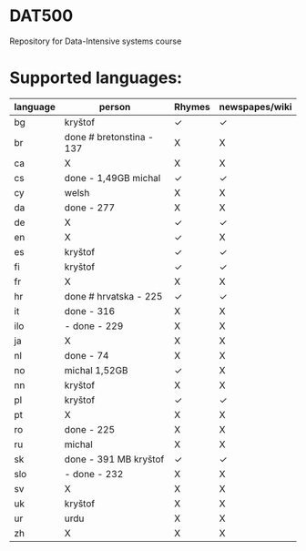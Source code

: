 DAT500
======

Repository for Data-Intensive systems course

Supported languages:
======

  language | person                   | Rhymes     | newspapes/wiki   
  ---|--------------------------------|------------|---------------
  bg | kryštof                        | ✓          | ✓ 
  br | done # bretonstina - 137       | X          | X   
  ca | X                              | X          | X   
  cs | done - 1,49GB michal           | ✓          | ✓   
  cy | welsh                          | X          | X 
  da | done - 277                     | X          | X   
  de | X                              | ✓          | ✓   
  en | X                              | ✓          | X            
  es | kryštof                        | ✓          | ✓  
  fi | kryštof                        | ✓          | ✓   
  fr | X                              | X          | X   
  hr | done # hrvatska - 225          | ✓          | ✓   
  it | done - 316                     | X          | X   
  ilo| - done - 229                   | X          | X  
  ja | X                              | X          | X  
  nl | done - 74                      | X          | X  
  no | michal 1,52GB                  | ✓          | X  
  nn | kryštof                        | X          | X   
  pl | kryštof                        | ✓          | ✓   
  pt | X                              | X          | X  
  ro | done - 225                     | X          | X   
  ru | michal                         | X          | X           
  sk | done - 391 MB kryštof          | ✓          | ✓   
  slo| - done - 232                   | X          | X  
  sv | X                              | X          | X    
  uk | kryštof                        | X          | X   
  ur | urdu                           | X          | X   
  zh | X                              | X          | X   
 

